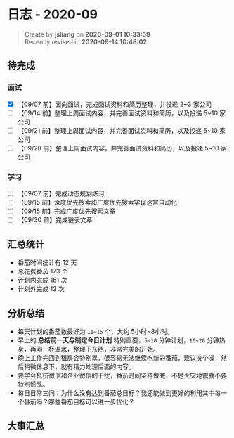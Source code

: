 日志 - 2020-09
===

> Create by **jsliang** on **2020-09-01 10:33:59**  
> Recently revised in **2020-09-14 10:48:02**

## 待完成

### 面试

* [x] 【09/07 前】面向面试，完成面试资料和简历整理，并投递 2~3 家公司
* [ ] 【09/14 前】整理上周面试内容，并完善面试资料和简历，以及投递 5~10 家公司
* [ ] 【09/21 前】整理上周面试内容，并完善面试资料和简历，以及投递 5~10 家公司
* [ ] 【09/28 前】整理上周面试内容，并完善面试资料和简历，以及投递 5~10 家公司

### 学习

* [ ] 【09/07 前】完成动态规划练习
* [ ] 【09/15 前】深度优先搜索和广度优先搜索实现迷宫自动化
* [ ] 【09/15 前】完成广度优先搜索文章
* [ ] 【09/30 前】完成链表文章

## 汇总统计

* 番茄时间统计有 12 天
* 总花费番茄 173 个
* 计划内完成 161 次
* 计划外完成 12 次

## 分析总结

* 每天计划的番茄数最好为 `11~15` 个，大约 5小时~8小时。
* 早上的 **总结前一天与制定今日计划** 特别重要，`5~10` 分钟计划，`10~20` 分钟热身，再喝一杯温水，整理下东西，非常完美的开始。
* 晚上工作完回到租房会特别累，很容易无法继续吃新的番茄，建议洗个澡，然后稍微休息下，就有精力处理后面的内容。
* 要学会抵抗微信和企业微信的干扰，番茄时间坚持做完，不是火灾地震就不要特别慌乱。
* 每日日常三问：为什么没有达到番茄总目标？我还能做到更好的利用其中每一个番茄吗？哪些番茄目标可以进一步优化？

## 大事汇总

